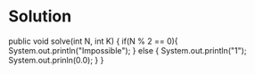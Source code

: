 # Solution

public void solve(int N, int K) {
    if(N % 2 == 0){
        System.out.println("Impossible");
    }
    else {
        System.out.println("1");
        System.out.prinln(0.0);
    }
}
